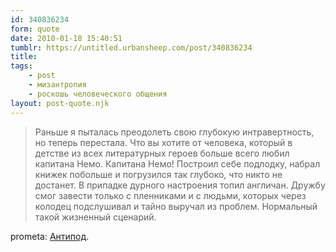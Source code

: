 ```yaml
---
id: 340836234
form: quote
date: 2010-01-18 15:40:51
tumblr: https://untitled.urbansheep.com/post/340836234
title: 
tags:
    - post
    - мизантропия
    - роскошь человеческого общения
layout: post-quote.njk
---
```


<blockquote>
Раньше я пыталась преодолеть свою глубокую интравертность, но теперь перестала. Что вы хотите от человека, который в детстве из всех литературных героев больше всего любил капитана Немо. Капитана Немо! Построил себе подлодку, набрал книжек побольше и погрузился так глубоко, что никто не достанет. В припадке дурного настроения топил англичан. Дружбу смог завести только с пленниками и с людьми, которых через колодец подслушивал и тайно выручал из проблем. Нормальный такой жизненный сценарий.
</blockquote>

prometa: <a href="http://prometa.livejournal.com/375843.html">Антипод</a>.

